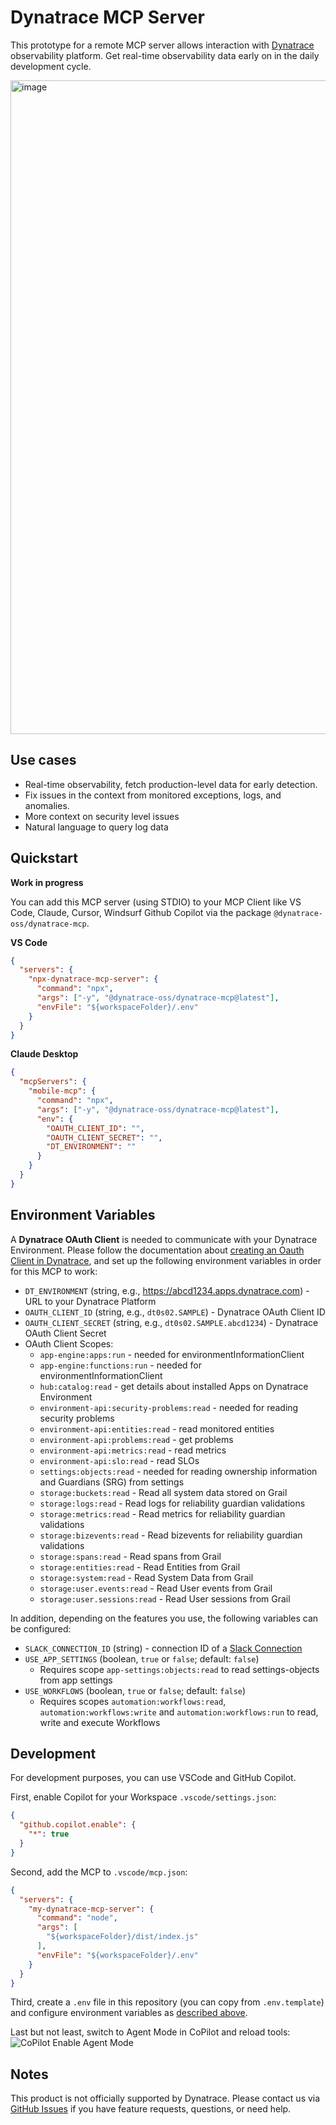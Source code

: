 # Dynatrace MCP Server

This prototype for a remote MCP server allows interaction with [Dynatrace](https://www.dynatrace.com/) observability platform. 
Get real-time observability data early on in the daily development cycle.

<img width="1046" alt="image" src="https://github.com/user-attachments/assets/1537d5df-be2a-4b9c-b1d6-c024541b5f35" />

## Use cases

- Real-time observability, fetch production-level data for early detection.
- Fix issues in the context from monitored exceptions, logs, and anomalies.
- More context on security level issues
- Natural language to query log data


## Quickstart

**Work in progress**

You can add this MCP server (using STDIO) to your MCP Client like VS Code, Claude, Cursor, Windsurf Github Copilot via the package `@dynatrace-oss/dynatrace-mcp`. 

**VS Code**
```json
{
  "servers": {
    "npx-dynatrace-mcp-server": {
      "command": "npx",
      "args": ["-y", "@dynatrace-oss/dynatrace-mcp@latest"],
      "envFile": "${workspaceFolder}/.env"
    }
  }
}
```

**Claude Desktop**
```json
{
  "mcpServers": {
    "mobile-mcp": {
      "command": "npx",
      "args": ["-y", "@dynatrace-oss/dynatrace-mcp@latest"],
      "env": {
        "OAUTH_CLIENT_ID": "",
        "OAUTH_CLIENT_SECRET": "",
        "DT_ENVIRONMENT": ""
      }
    }
  }
}
```

## Environment Variables

A **Dynatrace OAuth Client** is needed to communicate with your Dynatrace Environment. Please follow the documentation about
[creating an Oauth Client in Dynatrace](https://docs.dynatrace.com/docs/manage/identity-access-management/access-tokens-and-oauth-clients/oauth-clients),
and set up the following environment variables in order for this MCP to work:

* `DT_ENVIRONMENT` (string, e.g., https://abcd1234.apps.dynatrace.com) - URL to your Dynatrace Platform
* `OAUTH_CLIENT_ID` (string, e.g., `dt0s02.SAMPLE`) - Dynatrace OAuth Client ID
* `OAUTH_CLIENT_SECRET` (string, e.g., `dt0s02.SAMPLE.abcd1234`) - Dynatrace OAuth Client Secret
* OAuth Client Scopes:
  * `app-engine:apps:run` - needed for environmentInformationClient
  * `app-engine:functions:run` - needed for environmentInformationClient
  * `hub:catalog:read` - get details about installed Apps on Dynatrace Environment
  * `environment-api:security-problems:read` - needed for reading security problems
  * `environment-api:entities:read` - read monitored entities
  * `environment-api:problems:read` - get problems
  * `environment-api:metrics:read` - read metrics
  * `environment-api:slo:read` - read SLOs
  * `settings:objects:read` - needed for reading ownership information and Guardians (SRG) from settings
  * `storage:buckets:read` - Read all system data stored on Grail
  * `storage:logs:read` - Read logs for reliability guardian validations
  * `storage:metrics:read` - Read metrics for reliability guardian validations
  * `storage:bizevents:read` - Read bizevents for reliability guardian validations
  * `storage:spans:read` - Read spans from Grail
  * `storage:entities:read` - Read Entities from Grail
  * `storage:system:read` - Read System Data from Grail
  * `storage:user.events:read` - Read User events from Grail
  * `storage:user.sessions:read` - Read User sessions from Grail

In addition, depending on the features you use, the following variables can be configured:

* `SLACK_CONNECTION_ID` (string) - connection ID of a [Slack Connection](https://docs.dynatrace.com/docs/analyze-explore-automate/workflows/actions/slack)
* `USE_APP_SETTINGS`  (boolean, `true` or `false`; default: `false`)
  * Requires scope `app-settings:objects:read` to read settings-objects from app settings
* `USE_WORKFLOWS` (boolean, `true` or `false`; default: `false`)
  * Requires scopes `automation:workflows:read`, `automation:workflows:write` and `automation:workflows:run` to read, write and execute Workflows

## Development

For development purposes, you can use VSCode and GitHub Copilot.

First, enable Copilot for your Workspace `.vscode/settings.json`:
```json
{
  "github.copilot.enable": {
    "*": true
  }
}

```

Second, add the MCP to `.vscode/mcp.json`:
```json
{
  "servers": {
    "my-dynatrace-mcp-server": {
      "command": "node",
      "args": [
        "${workspaceFolder}/dist/index.js"
      ],
      "envFile": "${workspaceFolder}/.env"
    }
  }
}
```

Third, create a `.env` file in this repository (you can copy from `.env.template`) and configure environment variables as [described above](#environment-variables).

Last but not least, switch to Agent Mode in CoPilot and reload tools:
![CoPilot Enable Agent Mode](assets/copilot-enable-agent-mode.gif)




## Notes
This product is not officially supported by Dynatrace. 
Please contact us via [GitHub Issues](https://github.com/dynatrace-oss/dynatrace-mcp/issues) if you have feature requests, questions, or need help.
